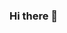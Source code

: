 ### Hi there 👋

<!--
**AH-Ahsan-habib/AH-Ahsan-habib** is a ✨ _special_ ✨ repository because its `README.md` (this file) appears on your GitHub profile.

Here are some ideas to get you started:

 ![Anurag's GitHub stats](https://github-readme-stats.vercel.app/api?username=anuraghazra&show_icons=true&theme=radical)
